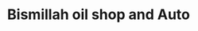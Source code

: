 ---
title: "Bismillah oil shop and Auto"
url: /karachi/bismillah-oil-shop-and-auto/
shop: wholesale
---